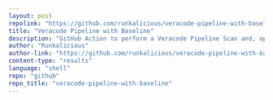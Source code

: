 ```yaml
---
layout: post
repolink: "https://github.com/runkalicious/veracode-pipeline-with-baseline"
title: "Veracode Pipeline with Baseline"
description: "GitHub Action to perform a Veracode Pipeline Scan and, optionally, compare the results against a set of baseline results."
author: "Runkalicious"
author-link: "https://github.com/runkalicious/veracode-pipeline-with-baseline"
content-type: "results"
language: "shell"
repo: "github"
repo_title: "veracode-pipeline-with-baseline"
---
```

